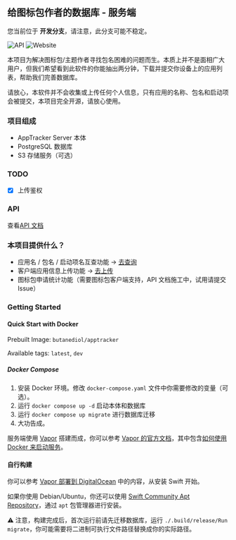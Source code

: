 ## 给图标包作者的数据库 - 服务端

您当前位于 **开发分支**，请注意，此分支可能不稳定。

![API](https://img.shields.io/website?down_color=lightgrey&down_message=Offline&label=API&up_color=green&up_message=Online&url=https%3A%2F%2Fapptracker-api.cn2.tiers.top)
![Website](https://img.shields.io/website?down_color=lightgrey&down_message=Offline&label=Website&up_color=green&up_message=Online&url=https%3A%2F%2Fapp-tracker.butanediol.me)

本项目为解决图标包/主题作者寻找包名困难的问题而生。本质上并不是面相广大用户，但我们希望看到此软件的你能抽出两分钟，下载并提交你设备上的应用列表，帮助我们完善数据库。

请放心，本软件并不会收集或上传任何个人信息，只有应用的名称、包名和启动项会被提交，本项目完全开源，请放心使用。

### 项目组成

- AppTracker Server 本体
- PostgreSQL 数据库
- S3 存储服务（可选）

### TODO

* [x] 上传鉴权

### API

查看[API 文档](https://www.apifox.cn/apidoc/shared-ecf7eba1-36c2-4237-a2d2-ffcf0d071833/api-43668452)

### 本项目提供什么？

- 应用名 / 包名 / 启动项名互查功能 -> [去查询](https://app-tracker.butanediol.me)
- 客户端应用信息上传功能 -> [去上传](https://github.com/Oblatum/App-Tracker-for-Icon-Pack-Client-Side-Android-Version/releases)
- 图标包申请统计功能（需要图标包客户端支持，API 文档施工中，试用请提交 Issue）

### Getting Started

#### Quick Start with Docker

Prebuilt Image: `butanediol/apptracker`

Available tags: `latest`, `dev`

##### Docker Compose

1. 安装 Docker 环境。修改 `docker-compose.yaml` 文件中你需要修改的变量（可选）。
2. 运行 `docker compose up -d` 启动本体和数据库
3. 运行 `docker compose up migrate` 进行数据库迁移
4. 大功告成。

服务端使用 [Vapor]() 搭建而成，你可以参考 [Vapor 的官方文档](https://docs.vapor.codes)，其中包含[如何使用 Docker 来启动服务](https://docs.vapor.codes/4.0/deploy/docker/)。

#### 自行构建

你可以参考 [Vapor 部署到 DigitalOcean](https://docs.vapor.codes/4.0/deploy/digital-ocean/#swift) 中的内容，从安装 Swift 开始。

如果你使用 Debian/Ubuntu，你还可以使用 [Swift Community Apt Repository](https://www.swiftlang.xyz)，通过 `apt` 包管理器进行安装。

⚠️ 注意，构建完成后，首次运行前请先迁移数据库，运行 `./.build/release/Run migrate`，你可能需要将二进制可执行文件路径替换成你的实际路径。
